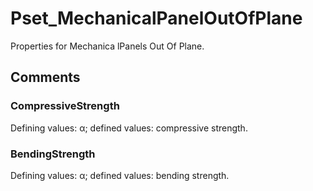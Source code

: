 # Pset_MechanicalPanelOutOfPlane

Properties for Mechanica lPanels Out Of Plane.
<!-- end of short definition -->

## Comments

### CompressiveStrength

Defining values: α; defined values: compressive strength.

### BendingStrength

Defining values: α; defined values: bending strength.
